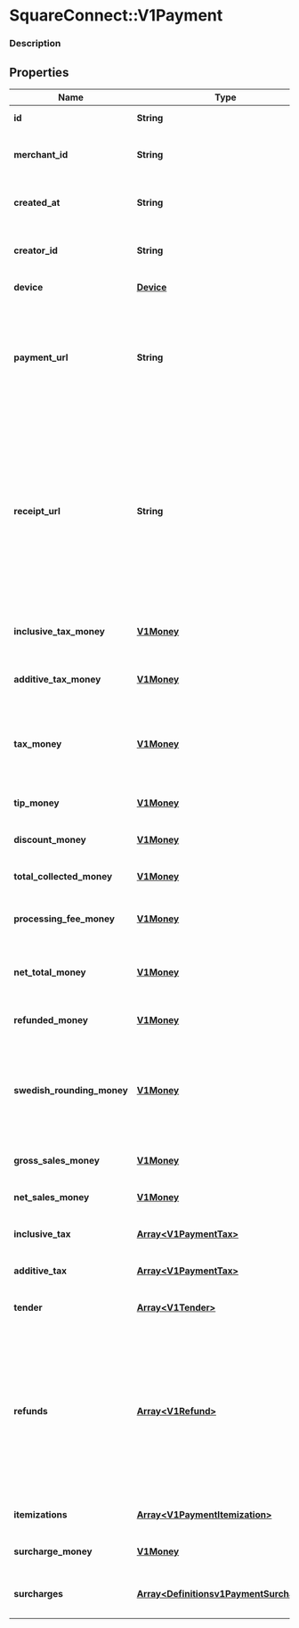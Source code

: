 # SquareConnect::V1Payment

### Description

## Properties
Name | Type | Description | Notes
------------ | ------------- | ------------- | -------------
**id** | **String** | The payment&#39;s unique identifier. | [optional] 
**merchant_id** | **String** | The unique identifier of the merchant that took the payment. | [optional] 
**created_at** | **String** | The time when the payment was created, in ISO 8601 format. | [optional] 
**creator_id** | **String** | The unique identifier of the Square account that took the payment. | [optional] 
**device** | [**Device**](Device.md) | The device that took the payment. | [optional] 
**payment_url** | **String** | The URL of the payment&#39;s detail page in the merchant dashboard. The merchant must be signed in to the merchant dashboard to view this page. | [optional] 
**receipt_url** | **String** | The URL of the receipt for the payment. Note that for split tender payments, this URL corresponds to the receipt for the first tender listed in the payment&#39;s tender field. Each Tender object has its own receipt_url field you can use to get the other receipts associated with a split tender payment. | [optional] 
**inclusive_tax_money** | [**V1Money**](V1Money.md) | The sum of all inclusive taxes associated with the payment. | [optional] 
**additive_tax_money** | [**V1Money**](V1Money.md) | The sum of all additive taxes associated with the payment. | [optional] 
**tax_money** | [**V1Money**](V1Money.md) | The total of all taxes applied to the payment. This is always the sum of inclusive_tax_money and additive_tax_money. | [optional] 
**tip_money** | [**V1Money**](V1Money.md) | The total of all tips applied to the payment. | [optional] 
**discount_money** | [**V1Money**](V1Money.md) | The total of all discounts applied to the payment. | [optional] 
**total_collected_money** | [**V1Money**](V1Money.md) | The total of all discounts applied to the payment. | [optional] 
**processing_fee_money** | [**V1Money**](V1Money.md) | The total of all processing fees collected by Square for the payment. | [optional] 
**net_total_money** | [**V1Money**](V1Money.md) | The amount to be deposited into the merchant&#39;s bank account for the payment. | [optional] 
**refunded_money** | [**V1Money**](V1Money.md) | The total of all refunds applied to the payment. | [optional] 
**swedish_rounding_money** | [**V1Money**](V1Money.md) | The total of all sales, including any applicable taxes, rounded to the smallest legal unit of currency (e.g., the nearest penny in USD, the nearest nickel in CAD) | [optional] 
**gross_sales_money** | [**V1Money**](V1Money.md) | The total of all sales, including any applicable taxes. | [optional] 
**net_sales_money** | [**V1Money**](V1Money.md) | The total of all sales, minus any applicable taxes. | [optional] 
**inclusive_tax** | [**Array&lt;V1PaymentTax&gt;**](V1PaymentTax.md) | All of the inclusive taxes associated with the payment. | [optional] 
**additive_tax** | [**Array&lt;V1PaymentTax&gt;**](V1PaymentTax.md) | All of the additive taxes associated with the payment. | [optional] 
**tender** | [**Array&lt;V1Tender&gt;**](V1Tender.md) | All of the additive taxes associated with the payment. | [optional] 
**refunds** | [**Array&lt;V1Refund&gt;**](V1Refund.md) | All of the refunds applied to the payment. Note that the value of all refunds on a payment can exceed the value of all tenders if a merchant chooses to refund money to a tender after previously accepting returned goods as part of an exchange. | [optional] 
**itemizations** | [**Array&lt;V1PaymentItemization&gt;**](V1PaymentItemization.md) | The items purchased in the payment. | [optional] 
**surcharge_money** | [**V1Money**](V1Money.md) | The total of all surcharges applied to the payment. | [optional] 
**surcharges** | [**Array&lt;Definitionsv1PaymentSurcharge&gt;**](Definitionsv1PaymentSurcharge.md) | A list of all surcharges associated with the payment. | [optional] 


